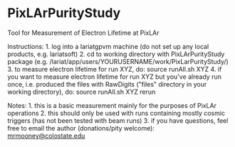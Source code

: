 # PixLArPurityStudy
Tool for Measurement of Electron Lifetime at PixLAr

  Instructions:
    1. log into a lariatgpvm machine (do not set up any local products, e.g. lariatsoft)
    2. cd to working directory with PixLArPurityStudy package (e.g. /lariat/app/users/YOURUSERNAME/work/PixLarPurityStudy/)
    3. to measure electron lifetime for run XYZ, do:  source runAll.sh XYZ
    4. if you want to measure electron lifetime for run XYZ but you've already run once, i.e. produced the files with RawDigits ("files" directory in your working directory), do:  source runAll.sh XYZ rerun
    
  Notes:
    1. this is a basic measurement mainly for the purposes of PixLAr operations
    2. this should only be used with runs containing mostly cosmic triggers (has not been tested with beam runs)
    3. if you have questions, feel free to email the author (donations/pity welcome):  mrmooney@colostate.edu
